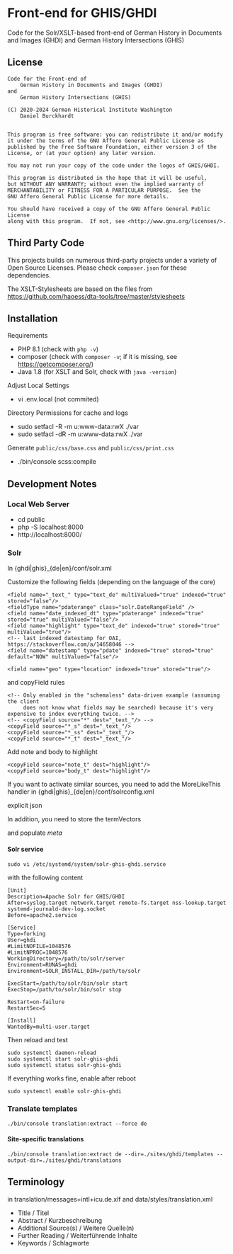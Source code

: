 Front-end for GHIS/GHDI
=======================

Code for the Solr/XSLT-based front-end of
    German History in Documents and Images (GHDI)
and
    German History Intersections (GHIS)

License
-------
    Code for the Front-end of
        German History in Documents and Images (GHDI)
    and
        German History Intersections (GHIS)

    (C) 2020-2024 German Historical Institute Washington
        Daniel Burckhardt


    This program is free software: you can redistribute it and/or modify
    it under the terms of the GNU Affero General Public License as
    published by the Free Software Foundation, either version 3 of the
    License, or (at your option) any later version.

    You may not run your copy of the code under the logos of GHIS/GHDI.

    This program is distributed in the hope that it will be useful,
    but WITHOUT ANY WARRANTY; without even the implied warranty of
    MERCHANTABILITY or FITNESS FOR A PARTICULAR PURPOSE.  See the
    GNU Affero General Public License for more details.

    You should have received a copy of the GNU Affero General Public License
    along with this program.  If not, see <http://www.gnu.org/licenses/>.

Third Party Code
----------------
This projects builds on numerous third-party projects under a variety of
Open Source Licenses. Please check `composer.json` for these dependencies.

The XSLT-Stylesheets are based on the files from
    https://github.com/haoess/dta-tools/tree/master/stylesheets

Installation
------------
Requirements

- PHP 8.1 (check with `php -v`)
- composer (check with `composer -v`; if it is missing, see https://getcomposer.org/)
- Java 1.8 (for XSLT and Solr, check with `java -version`)

Adjust Local Settings

- vi .env.local (not commited)

Directory Permissions for cache and logs

- sudo setfacl -R -m u:www-data:rwX ./var
- sudo setfacl -dR -m u:www-data:rwX ./var

Generate `public/css/base.css` and `public/css/print.css`

- ./bin/console scss:compile

Development Notes
-----------------

### Local Web Server

- cd public
- php -S localhost:8000
- http://localhost:8000/

### Solr

In {ghdi|ghis}_{de|en}/conf/solr.xml

Customize the following fields (depending on the language of the core)

    <field name="_text_" type="text_de" multiValued="true" indexed="true" stored="false"/>
    <fieldType name="pdaterange" class="solr.DateRangeField" />
    <field name="date_indexed_dt" type="pdaterange" indexed="true" stored="true" multiValued="false"/>
    <field name="highlight" type="text_de" indexed="true" stored="true" multiValued="true"/>
    <!-- last indexed datestamp for OAI, https://stackoverflow.com/a/14658046 -->
    <field name="datestamp" type="pdate" indexed="true" stored="true" default="NOW" multiValued="false"/>

    <field name="geo" type="location" indexed="true" stored="true"/>

and copyField rules

    <!-- Only enabled in the "schemaless" data-driven example (assuming the client
         does not know what fields may be searched) because it's very expensive to index everything twice. -->
    <!-- <copyField source="*" dest="_text_"/> -->
    <copyField source="*_s" dest="_text_"/>
    <copyField source="*_ss" dest="_text_"/>
    <copyField source="*_t" dest="_text_"/>

Add note and body to highlight

    <copyField source="note_t" dest="highlight"/>
    <copyField source="body_t" dest="highlight"/>


If you want to activate similar sources, you need to add the MoreLikeThis handler
in {ghdi|ghis}_{de|en}/conf/solrconfig.xml

  <!-- The MoreLikeThis request handler is not configured by default and needs to be set up before using it.
          https://solr.apache.org/guide/8_8/morelikethis.html#request-handler-configuration
  -->
  <requestHandler name="/mlt" class="solr.MoreLikeThisHandler">
    <lst name="defaults">
       <str name="echoParams">explicit</str>
       <str name="wt">json</str>
    </lst>
  </requestHandler>

In addition, you need to store the termVectors

  <field name="_text_" type="text_de" multiValued="true" indexed="true" termVectors="true" stored="false"/>
  <field name="_meta_" type="text_de" multiValued="true" indexed="true" termVectors="true" stored="true"/>

and populate _meta_

  <copyField source="title_s" dest="_meta_"/>
  <copyField source="authors_ss" dest="_meta_"/>
  <copyField source="genre_s" dest="_meta_"/>

#### Solr service

    sudo vi /etc/systemd/system/solr-ghis-ghdi.service

with the following content

    [Unit]
    Description=Apache Solr for GHIS/GHDI
    After=syslog.target network.target remote-fs.target nss-lookup.target systemd-journald-dev-log.socket
    Before=apache2.service

    [Service]
    Type=forking
    User=ghdi
    #LimitNOFILE=1048576
    #LimitNPROC=1048576
    WorkingDirectory=/path/to/solr/server
    Environment=RUNAS=ghdi
    Environment=SOLR_INSTALL_DIR=/path/to/solr

    ExecStart=/path/to/solr/bin/solr start
    ExecStop=/path/to/solr/bin/solr stop

    Restart=on-failure
    RestartSec=5

    [Install]
    WantedBy=multi-user.target

Then reload and test

    sudo systemctl daemon-reload
    sudo systemctl start solr-ghis-ghdi
    sudo systemctl status solr-ghis-ghdi

If everything works fine, enable after reboot

    sudo systemctl enable solr-ghis-ghdi


### Translate templates

    ./bin/console translation:extract --force de

#### Site-specific translations

    ./bin/console translation:extract de --dir=./sites/ghdi/templates --output-dir=./sites/ghdi/translations

Terminology
-----------
in translation/messages+intl+icu.de.xlf and data/styles/translation.xml

* Title / Titel
* Abstract / Kurzbeschreibung
* Additional Source(s) / Weitere Quelle(n)
* Further Reading / Weiterführende Inhalte
* Keywords / Schlagworte
